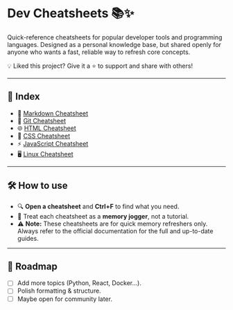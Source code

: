 # Dev Cheatsheets 📚✨

Quick-reference cheatsheets for popular developer tools and programming languages.
Designed as a personal knowledge base, but shared openly for anyone who wants a fast, reliable way to refresh core concepts.

💡 Liked this project? Give it a ⭐ to support and share with others!

---

## 📑 Index

- 📝 [Markdown Cheatsheet](cheatsheets/markdown.md)
- 🌱 [Git Cheatsheet](cheatsheets/git.md)
- 🌐 [HTML Cheatsheet](cheatsheets/html.md)
- 🎨 [CSS Cheatsheet](cheatsheets/css.md)
- ⚡ [JavaScript Cheatsheet](cheatsheets/javascript.md)
- 🖥️ [Linux Cheatsheet](cheatsheets/linux.md)

---

## 🛠️ How to use
- 🔍 **Open a cheatsheet** and **Ctrl+F** to find what you need.  
- 🧠 Treat each cheatsheet as a **memory jogger**, not a tutorial.
- ⚠️ **Note:** These cheatsheets are for quick memory refreshers only. Always refer to the official documentation for the full and up-to-date guides.  

---

## 🚀 Roadmap
- [ ] Add more topics (Python, React, Docker…).  
- [ ] Polish formatting & structure.  
- [ ] Maybe open for community later.  
